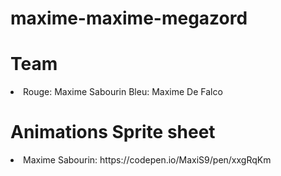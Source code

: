 # maxime-maxime-megazord

<h1>Team</h1>
<li>
Rouge: Maxime Sabourin
Bleu: Maxime De Falco
</li>


<h1>Animations Sprite sheet</h1>
<li>
Maxime Sabourin: https://codepen.io/MaxiS9/pen/xxgRqKm
</li>
